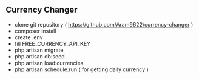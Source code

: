 ## Currency Changer


- clone git repository ( https://github.com/Aram9622/currency-changer )
- composer install
- create .env
- fill FREE_CURRENCY_API_KEY
- php artisan migrate
- php artisan db:seed
- php artisan load:currencies
- php artisan schedule:run ( for getting daily currency )

